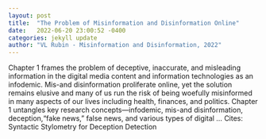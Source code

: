 ```yaml
---
layout: post
title:  "The Problem of Misinformation and Disinformation Online"
date:   2022-06-20 23:00:52 -0400
categories: jekyll update
author: "VL Rubin - Misinformation and Disinformation, 2022"
---
```

Chapter 1 frames the problem of deceptive, inaccurate, and misleading information in the digital media content and information technologies as an infodemic. Mis-and disinformation proliferate online, yet the solution remains elusive and many of us run the risk of being woefully misinformed in many aspects of our lives including health, finances, and politics. Chapter 1 untangles key research concepts—infodemic, mis-and disinformation, deception,“fake news,” false news, and various types of digital …
Cites: ‪Syntactic Stylometry for Deception Detection‬  
